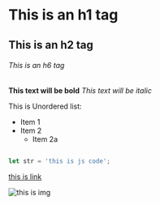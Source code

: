 # This is an h1 tag
## This is an h2 tag
###### This is an h6 tag
**This text will be bold**
*This text will be italic*

This is Unordered list:
* Item 1
* Item 2
  * Item 2a

```javascript

let str = 'this is js code';

```
[this is link](https://github.com)

![this is img]([https://user-images.githubusercontent.com](https://media.licdn.com/dms/image/v2/D4E0BAQG-i2j7Q2WFIA/company-logo_200_200/company-logo_200_200/0/1694593112031/img_logo?e=2147483647&v=beta&t=EPGRytuEOVPFLctZkKdIxLl_1W7QhVFrLeS-GwWjJj0))
